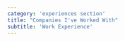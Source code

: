 ```yaml
---
category: 'experiences section'
title: "Companies I've Worked With"
subtitle: 'Work Experience'
---
```

